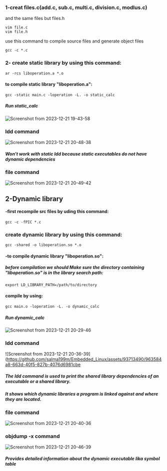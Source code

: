 ### 1-creat files.c(add.c, sub.c, multi.c, division.c, modlus.c) 
and the same files but files.h
```
vim file.c
vim file.h
```
use this command to compile source files and generate object files
```
gcc -c *.c
```
### 2- create static library by using this command:
```
ar -rcs liboperation.a *.o
```
#### to compile static library "liboperation.a":
```
gcc -static main.c -loperation -L. -o static_calc
```
##### Run static_calc
![Screenshot from 2023-12-21 19-43-58](https://github.com/salma199m/Embedded_Linux/assets/93713490/030f2495-7663-4540-840f-83231c78da08)

### ldd command
![Screenshot from 2023-12-21 20-48-38](https://github.com/salma199m/Embedded_Linux/assets/93713490/ba60fee3-e85e-4cbb-b574-ae76aba68cdd)
##### Won't work with static ldd because static executables do not have dynamic dependencies

### file command
![Screenshot from 2023-12-21 20-49-42](https://github.com/salma199m/Embedded_Linux/assets/93713490/a5a05813-bdc4-44cd-86af-25df6b7ec704)





## 2-Dynamic library
#### -first recompile src files by uding this command:
```
gcc -c -fPIC *.c
```
### create dynamic library by using this command:
```
gcc -shared -o liboperation.so *.o
```
#### -to compile dynamic library "liboperation.so":
##### before compilation we should Make sure the directory containing "liboperation.so" is in the library search path:
```
export LD_LIBRARY_PATH=/path/to/directory
```
#### compile by using:
```
gcc main.o -loperation -L. -o dynamic_calc
```
##### Run dynamic_calc
![Screenshot from 2023-12-21 20-29-46](https://github.com/salma199m/Embedded_Linux/assets/93713490/f8505a74-2e37-4d7a-b1bb-5a7f925d836c)

### ldd command

![Screenshot from 2023-12-21 20-36-39](https://github.com/salma199m/Embedded_Linux/assets/93713490/963584a8-663d-40f5-827b-4076d6981cbe
##### The ldd command is used to print the shared library dependencies of an executable or a shared library. 
##### It shows which dynamic libraries a program is linked against and where they are located.

### file command
![Screenshot from 2023-12-21 20-40-36](https://github.com/salma199m/Embedded_Linux/assets/93713490/2943cf16-70c1-4846-a4f8-776657b4cf35)

### objdump -x command
![Screenshot from 2023-12-21 20-46-39](https://github.com/salma199m/Embedded_Linux/assets/93713490/f96dc638-375f-43eb-9b09-0ca6a65cfad0)


##### Provides detailed information about the dynamic executable lika symbol table


